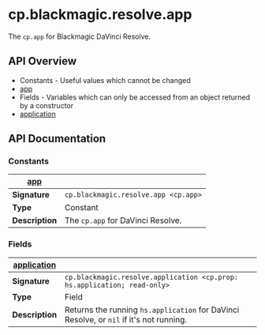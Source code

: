 # cp.blackmagic.resolve.app

The `cp.app` for Blackmagic DaVinci Resolve.

## API Overview
* Constants - Useful values which cannot be changed
 * [app](#app)
* Fields - Variables which can only be accessed from an object returned by a constructor
 * [application](#application)

## API Documentation

### Constants

| [app](#app)         |                                                                                     |
| --------------------------------------------|-------------------------------------------------------------------------------------|
| **Signature**                               | `cp.blackmagic.resolve.app <cp.app>`                                                                    |
| **Type**                                    | Constant                                                                     |
| **Description**                             | The `cp.app` for DaVinci Resolve.                                                                     |

### Fields

| [application](#application)         |                                                                                     |
| --------------------------------------------|-------------------------------------------------------------------------------------|
| **Signature**                               | `cp.blackmagic.resolve.application <cp.prop: hs.application; read-only>`                                                                    |
| **Type**                                    | Field                                                                     |
| **Description**                             | Returns the running `hs.application` for DaVinci Resolve, or `nil` if it's not running.                                                                     |

